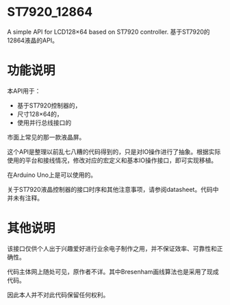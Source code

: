 # ST7920_12864

A simple API for LCD128×64 based on ST7920 controller. 
基于ST7920的12864液晶的API。

# 功能说明

本API用于：

+ 基于ST7920控制器的，
+ 尺寸128×64的，
+ 使用并行总线接口的

市面上常见的那一款液晶屏。

这个API是整理以前乱七八糟的代码得到的，只是对IO操作进行了抽象。根据实际使用的平台和接线情况，修改对应的宏定义和基本IO操作接口，即可实现移植。

在Arduino Uno上是可以使用的。

关于ST7920液晶控制器的接口时序和其他注意事项，请参阅datasheet。代码中并未有注释。

# 其他说明

该接口仅供个人出于兴趣爱好进行业余电子制作之用，并不保证效率、可靠性和正确性。

代码主体网上随处可见，原作者不详。其中Bresenham画线算法也是采用了现成代码。

因此本人并不对此代码保留任何权利。
